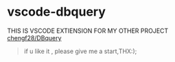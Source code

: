 # vscode-dbquery
THIS IS VSCODE EXTIENSION FOR MY OTHER PROJECT [chengf28/DBquery][DBQUERY]

> if u like it , please give me a start,THX:);

[DBQUERY]:https://github.com/chengf28/DBquery